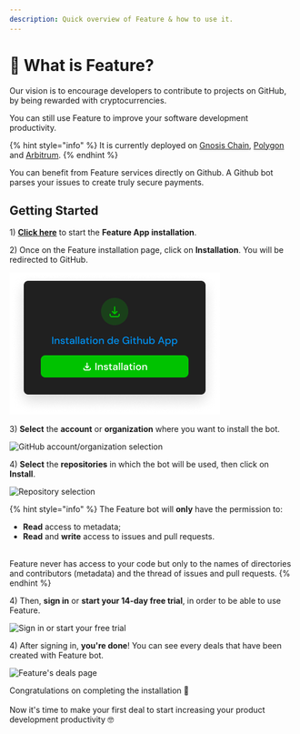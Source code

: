 ```yaml
---
description: Quick overview of Feature & how to use it.
---
```


# 🤖 What is Feature?

Our vision is to encourage developers to contribute to projects on GitHub, by being rewarded with cryptocurrencies.

You can still use Feature to improve your software development productivity.

{% hint style="info" %}
It is currently deployed on [Gnosis Chain](https://www.xdaichain.com), [Polygon](https://polygon.technology) and [Arbitrum](https://arbitrum.io).
{% endhint %}

You can benefit from Feature services directly on Github. A Github bot parses your issues to create truly secure payments.

## Getting Started

1\) [**Click here**](https://beta.v1.evm.app.feature.sh) to start the **Feature App installation**.

2\) Once on the Feature installation page, click on **Installation**. You will be redirected to GitHub.

![Installation of the Feature GitHub App](.gitbook/assets/installation.png)

3\) **Select** the **account** or **organization** where you want to install the bot.

![GitHub account/organization selection](.gitbook/assets/installation\_select\_account.png)

4\) **Select** the **repositories** in which the bot will be used, then click on **Install**.

![Repository selection](.gitbook/assets/github\_installation.png)

{% hint style="info" %}
The Feature bot will **only** have the permission to:

* **Read** access to metadata;
* **Read** and **write** access to issues and pull requests.

\
Feature never has access to your code but only to the names of directories and contributors (metadata) and the thread of issues and pull requests.
{% endhint %}

4\) Then, **sign in** or **start your 14-day free trial**, in order to be able to use Feature.

![Sign in or start your free trial](.gitbook/assets/feature\_signin.png)

4\) After signing in, **you're done**! You can see every deals that have been created with Feature bot.

![Feature's deals page](.gitbook/assets/feature\_deals.png)

Congratulations on completing the installation 🎉\
\
Now it's time to make your first deal to start increasing your product development productivity 🤓
